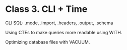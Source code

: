 # Class 3. CLI + Time

CLI SQL: .mode, .import, .headers, .output, .schema

Using CTEs to make queries more readable using WITH.

Optimizing database files with VACUUM.
